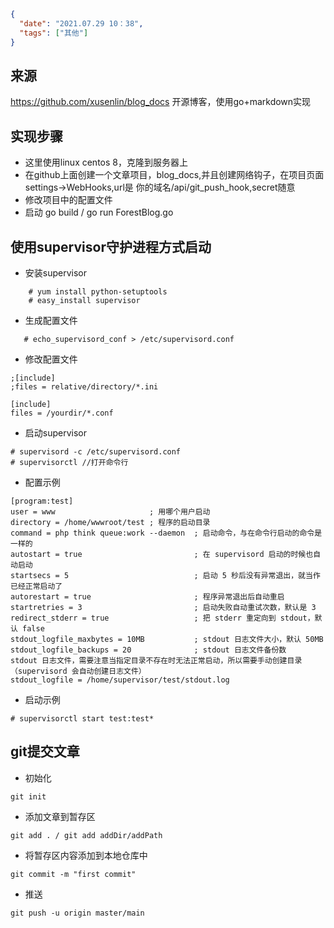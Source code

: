 ```json
{
  "date": "2021.07.29 10：38",
  "tags": ["其他"]
}
```

## 来源
https://github.com/xusenlin/blog_docs 开源博客，使用go+markdown实现


## 实现步骤
- 这里使用linux centos 8，克隆到服务器上
- 在github上面创建一个文章项目，blog_docs,并且创建网络钩子，在项目页面settings->WebHooks,url是 你的域名/api/git_push_hook,secret随意
- 修改项目中的配置文件
- 启动 go build / go run ForestBlog.go

## 使用supervisor守护进程方式启动
- 安装supervisor
```shel
    # yum install python-setuptools
    # easy_install supervisor
```
  
- 生成配置文件
```shell
   # echo_supervisord_conf > /etc/supervisord.conf 
```

- 修改配置文件
```shell
;[include]
;files = relative/directory/*.ini

[include]
files = /yourdir/*.conf
```

- 启动supervisor
```shell
# supervisord -c /etc/supervisord.conf  
# supervisorctl //打开命令行
```

- 配置示例
```
[program:test]
user = www                     ; 用哪个用户启动
directory = /home/wwwroot/test ; 程序的启动目录
command = php think queue:work --daemon  ; 启动命令，与在命令行启动的命令是一样的
autostart = true                         ; 在 supervisord 启动的时候也自动启动
startsecs = 5                            ; 启动 5 秒后没有异常退出，就当作已经正常启动了
autorestart = true                       ; 程序异常退出后自动重启
startretries = 3                         ; 启动失败自动重试次数，默认是 3
redirect_stderr = true                   ; 把 stderr 重定向到 stdout，默认 false
stdout_logfile_maxbytes = 10MB           ; stdout 日志文件大小，默认 50MB
stdout_logfile_backups = 20              ; stdout 日志文件备份数
stdout 日志文件，需要注意当指定目录不存在时无法正常启动，所以需要手动创建目录（supervisord 会自动创建日志文件）
stdout_logfile = /home/supervisor/test/stdout.log
```

- 启动示例
```shell
# supervisorctl start test:test*
```

## git提交文章
- 初始化
```
git init
```

- 添加文章到暂存区
```
git add . / git add addDir/addPath 
```

- 将暂存区内容添加到本地仓库中
```
git commit -m "first commit"
```

- 推送
```
git push -u origin master/main
```